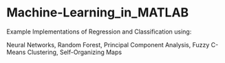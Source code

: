 # Machine-Learning_in_MATLAB
Example Implementations of Regression and Classification using:

Neural Networks,
Random Forest,
Principal Component Analysis,
Fuzzy C-Means Clustering,
Self-Organizing Maps
